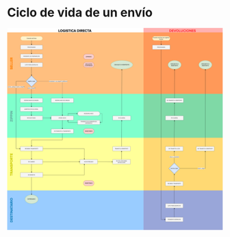 # Ciclo de vida de un envío

![](<../.gitbook/assets/01-Flujo de Estados 2.0-Flujo estados - Publicable.drawio (1).png>)
